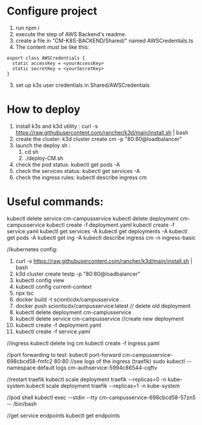 # Configure project
1. run npm i 
2. execute the step of AWS Backend's readme. 
3. create a file in "CM-K8S-BACKEND/Shared/" named AWSCredentials.ts
4. The content must be like this: 
```
export class AWSCredentials {
  static accessKey = <yourAccessKey>
  static secretKey = <yourSecretKey>
}
```
3. set up k3s user credentials in Shared/AWSCredentials
# How to deploy
1. install k3s and k3d utility : curl -s https://raw.githubusercontent.com/rancher/k3d/main/install.sh | bash
2. create the cluster: k3d cluster create cm -p "80:80@loadbalancer"
3. launch the deploy sh : 
    1. cd sh
    2. ./deploy-CM.sh
4. check the pod status: kubectl get pods  -A
5. check the services status: kubectl get services  -A
6. check the ingress rules: kubectl describe ingress cm



# Useful commands:
kubectl delete service cm-campusservice
kubectl delete deployment cm-campusservice
kubectl create -f deployment.yaml
kubectl create -f service.yaml
kubectl get services  -A
kubectl get deployments  -A
kubectl get pods  -A
kubectl get ing -A
kubectl describe ingress cm -n ingress-basic

//kubernetes config:
1. curl -s https://raw.githubusercontent.com/rancher/k3d/main/install.sh | bash
2. k3d cluster create testp -p "80:80@loadbalancer"
3. kubectl config view
4. kubectl config current-context
1. npx tsc
2. docker build -t scionticdx/campusservice . 
3. docker push scionticdx/campusservice:latest
// delete old deployment
4. kubectl delete deployment cm-campusservice
5. kubectl delete service cm-campusservice
//create new deployment
6. kubectl create -f deployment.yaml
7. kubectl create -f service.yaml

//ingress
kubectl delete ing cm
kubectl create -f ingress.yaml

//port forwarding to test:
kubectl port-forward cm-campusservice-698cbcd58-fmfc2 80:80
//see logs of the ingress (traefik)
sudo kubectl --namespace default logs cm-authservice-5994c86544-cqftv

//restart traefik 
kubectl scale deployment traefik  --replicas=0 -n kube-system
kubectl scale deployment traefik  --replicas=1 -n kube-system

//pod shell
kubectl exec --stdin --tty cm-campusservice-698cbcd58-57zn5 -- /bin/bash

//get service endpoints 
kubectl get endpoints <name>
